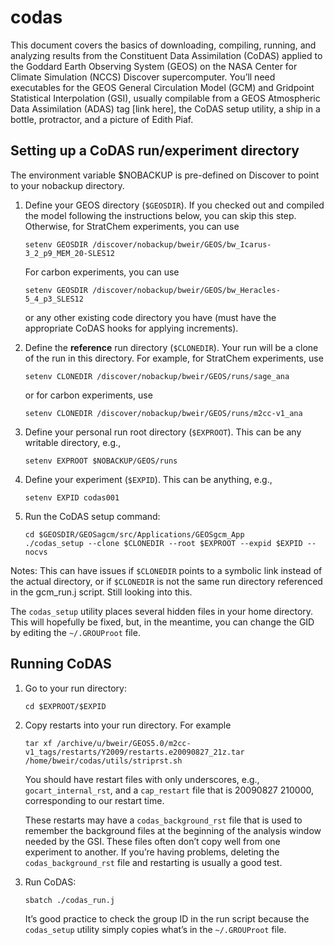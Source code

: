# codas
This document covers the basics of downloading, compiling, running, and analyzing
results from the Constituent Data Assimilation (CoDAS) applied to the Goddard Earth Observing
System (GEOS) on the NASA Center for Climate Simulation (NCCS) Discover supercomputer. You’ll
need executables for the GEOS General Circulation Model (GCM) and Gridpoint Statistical
Interpolation (GSI), usually compilable from a GEOS Atmospheric Data Assimilation (ADAS)
tag [link here], the CoDAS setup utility, a ship in a bottle, protractor, and a picture
of Edith Piaf.

## Setting up a CoDAS run/experiment directory
The environment variable $NOBACKUP is pre-defined on Discover to point to your nobackup directory.

1. Define your GEOS directory (```$GEOSDIR```). If you checked out and compiled the model
    following the instructions below, you can skip this step. Otherwise, for StratChem
    experiments, you can use
    ```
    setenv GEOSDIR /discover/nobackup/bweir/GEOS/bw_Icarus-3_2_p9_MEM_20-SLES12
    ```
    
    For carbon experiments, you can use
    ```
    setenv GEOSDIR /discover/nobackup/bweir/GEOS/bw_Heracles-5_4_p3_SLES12
    ```
    or any other existing code directory you have (must have the appropriate CoDAS hooks for applying increments).
2. Define the **reference** run directory (```$CLONEDIR```). Your run will be a clone of the
    run in this directory. For example, for StratChem experiments, use
    ```
    setenv CLONEDIR /discover/nobackup/bweir/GEOS/runs/sage_ana
    ```
    or for carbon experiments, use
    ```
    setenv CLONEDIR /discover/nobackup/bweir/GEOS/runs/m2cc-v1_ana
    ```
3. Define your personal run root directory (```$EXPROOT```). This can be any writable directory, e.g.,
    ```
    setenv EXPROOT $NOBACKUP/GEOS/runs
    ```
4. Define your experiment (```$EXPID```). This can be anything, e.g.,
    ```
    setenv EXPID codas001
    ```
5. Run the CoDAS setup command:
    ```
    cd $GEOSDIR/GEOSagcm/src/Applications/GEOSgcm_App
    ./codas_setup --clone $CLONEDIR --root $EXPROOT --expid $EXPID --nocvs
    ```

Notes: This can have issues if ```$CLONEDIR``` points to a symbolic link instead of the actual directory,
or if ```$CLONEDIR``` is not the same run directory referenced in the gcm_run.j script. Still looking into this.

The ```codas_setup``` utility places several hidden files in your home directory. This will hopefully be fixed,
but, in the meantime, you can change the GID by editing the ```~/.GROUProot``` file.

## Running CoDAS
1. Go to your run directory:
    ```
    cd $EXPROOT/$EXPID
    ```
    
2. Copy restarts into your run directory. For example
    ```
    tar xf /archive/u/bweir/GEOS5.0/m2cc-v1_tags/restarts/Y2009/restarts.e20090827_21z.tar
    /home/bweir/codas/utils/striprst.sh
    ```
    You should have restart files with only underscores, e.g., ```gocart_internal_rst```, and a ```cap_restart```
    file that is 20090827 210000, corresponding to our restart time.
        
    These restarts may have a ```codas_background_rst``` file that is used to remember the background files at the beginning of the analysis window needed by the GSI. These files often don’t copy well from one experiment to another. If you’re having problems, deleting the ```codas_background_rst``` file and restarting is usually a good test.
        
3. Run CoDAS:
    ```
    sbatch ./codas_run.j
    ```
    It’s good practice to check the group ID in the run script because the ```codas_setup``` utility simply copies what’s in the ```~/.GROUProot``` file.
